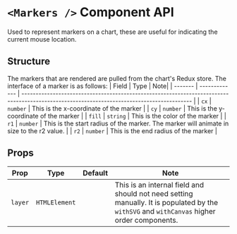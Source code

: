 # `<Markers />` Component API

Used to represent markers on a chart, these are useful for indicating the current mouse location.

## Structure

The markers that are rendered are pulled from the chart's Redux store. The interface of a marker is as follows:
| Field | Type | Note|
| ------- | ------------- | ------------------------------------------------------------------------------------------------------------------------------------------ |
| `cx` | `number` | This is the x-coordinate of the marker |
| `cy` | `number` | This is the y-coordinate of the marker |
| `fill` | `string` | This is the color of the marker |
| `r1` | `number` | This is the start radius of the marker. The marker will animate in size to the r2 value. |
| `r2` | `number` | This is the end radius of the marker |

## Props

| Prop    | Type          | Default | Note                                                                                                                                       |
| ------- | ------------- | ------- | ------------------------------------------------------------------------------------------------------------------------------------------ |
| `layer` | `HTMLElement` |         | This is an internal field and should not need setting manually. It is populated by the `withSVG` and `withCanvas` higher order components. |
